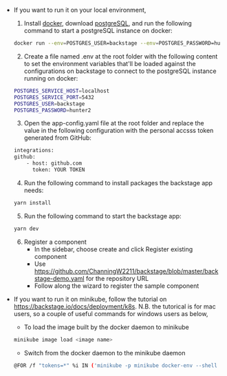 * If you want to run it on your local environment,

    1. Install [docker](https://www.docker.com/), download [postgreSQL](https://hub.docker.com/_/postgres), and run the following command to start a postgreSQL instance on docker:

    ```sh
    docker run --env=POSTGRES_USER=backstage --env=POSTGRES_PASSWORD=hunter2 -p 5432:5432 --restart=no --runtime=runc -d postgres
    ```

    2. Create a file named .env at the root folder with the following content to set the environment variables that'll be loaded against the configurations on backstage to connect to the postgreSQL instance running on docker:

    ```sh
    POSTGRES_SERVICE_HOST=localhost
    POSTGRES_SERVICE_PORT=5432
    POSTGRES_USER=backstage
    POSTGRES_PASSWORD=hunter2
    ```
    
    3. Open the app-config.yaml file at the root folder and replace the value in the following configuration with the personal accsss token generated from GitHub:

    ```sh
    integrations:
    github:
        - host: github.com
          token: YOUR TOKEN
    ```

    4. Run the following command to install packages the backstage app needs:

    ```sh
    yarn install
    ```

    5. Run the following command to start the backstage app:

    ```sh
    yarn dev
    ``` 
    
    6. Register a component
        * In the sidebar, choose create and click Register existing component
        * Use https://github.com/ChanningW2211/backstage/blob/master/backstage-demo.yaml for the repository URL
        * Follow along the wizard to register the sample component


* If you want to run it on minikube, follow the tutorial on https://backstage.io/docs/deployment/k8s. N.B. the tutorical is for mac users, so a couple of useful commands for windows users as below, 
    * To load the image built by the docker daemon to minikube

    ```sh
    minikube image load <image name>
    ```

    * Switch from the docker daemon to the minikube daemon

    ```sh
    @FOR /f "tokens=*" %i IN ('minikube -p minikube docker-env --shell cmd') DO @%i
    ```